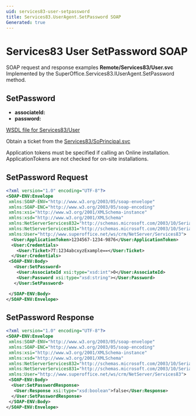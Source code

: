 ```yaml
---
uid: services83-user-setpassword
title: Services83.UserAgent.SetPassword SOAP
Generated: true
---
```


# Services83 User SetPassword SOAP

SOAP request and response examples **Remote/Services83/User.svc**
Implemented by the <see cref="M:SuperOffice.Services83.IUserAgent.SetPassword">SuperOffice.Services83.IUserAgent.SetPassword</see> method.

## SetPassword



* **associateId:** 
* **password:** 



[WSDL file for Services83/User](../Services83-User.md)

Obtain a ticket from the [Services83/SoPrincipal.svc](../SoPrincipal/index.md)

Application tokens must be specified if calling an Online installation. ApplicationTokens are not checked for on-site installations.

## SetPassword Request

```xml
<?xml version="1.0" encoding="UTF-8"?>
<SOAP-ENV:Envelope
 xmlns:SOAP-ENV="http://www.w3.org/2003/05/soap-envelope"
 xmlns:SOAP-ENC="http://www.w3.org/2003/05/soap-encoding"
 xmlns:xsi="http://www.w3.org/2001/XMLSchema-instance"
 xmlns:xsd="http://www.w3.org/2001/XMLSchema"
 xmlns:NetServerServices832="http://schemas.microsoft.com/2003/10/Serialization/Arrays"
 xmlns:NetServerServices831="http://schemas.microsoft.com/2003/10/Serialization/"
 xmlns:User="http://www.superoffice.net/ws/crm/NetServer/Services83">
  <User:ApplicationToken>1234567-1234-9876</User:ApplicationToken>
  <User:Credentials>
    <User:Ticket>7T:1234abcxyzExample==</User:Ticket>
  </User:Credentials>
 <SOAP-ENV:Body>
   <User:SetPassword>
    <User:AssociateId xsi:type="xsd:int">0</User:AssociateId>
    <User:Password xsi:type="xsd:string"></User:Password>
   </User:SetPassword>

 </SOAP-ENV:Body>
</SOAP-ENV:Envelope>

```


## SetPassword Response

```xml
<?xml version="1.0" encoding="UTF-8"?>
<SOAP-ENV:Envelope
 xmlns:SOAP-ENV="http://www.w3.org/2003/05/soap-envelope"
 xmlns:SOAP-ENC="http://www.w3.org/2003/05/soap-encoding"
 xmlns:xsi="http://www.w3.org/2001/XMLSchema-instance"
 xmlns:xsd="http://www.w3.org/2001/XMLSchema"
 xmlns:NetServerServices832="http://schemas.microsoft.com/2003/10/Serialization/Arrays"
 xmlns:NetServerServices831="http://schemas.microsoft.com/2003/10/Serialization/"
 xmlns:User="http://www.superoffice.net/ws/crm/NetServer/Services83">
 <SOAP-ENV:Body>
  <User:SetPasswordResponse>
   <User:Response xsi:type="xsd:boolean">false</User:Response>
  </User:SetPasswordResponse>
 </SOAP-ENV:Body>
</SOAP-ENV:Envelope>

```

